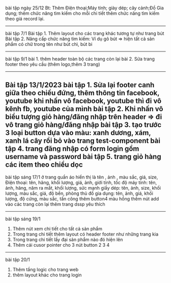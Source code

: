 bài tập ngày 25/12
Bt: Thêm Điện thoại;Máy tính; giày dép;
cây cảnh;Đồ Gia dụng;
thêm chức năng tìm kiếm cho mỗi chi tiết
thêm chức năng tìm kiếm theo giá
record lại.

---

bài tập 7/1
Bài tập 1. Thêm layout cho các trang khác tương tự như trang bút
Bài tập 2. Nâng cấp chức năng tìm kiếm: Ví dụ gõ bút => hiện tất cả sản phẩm có chữ trong tên như bút chì, bút bi

---

bài tập 9/1
bài 1. thêm header toàn bộ các trang còn lại
bài 2. Sửa trang footer theo yêu cầu (thêm logo,thêm 3 trang)

---

Bài tập 13/1/2023
bài tập 1. Sửa lại footer canh giữa theo chiều đứng, thêm thông tin facebook, youtube khi nhấn vô facebook, youtube thì đi vô kênh fb, youtube của mình
bài tập 2. Khi nhấn vô biểu tượng giỏ hàng/đăng nhập trên header => đi vô trang giỏ hàng/đăng nhập
bài tập 3. tạo trước 3 loại button dựa vào màu: xanh dương, xám, xanh lá cây rồi bỏ vào trang test-component
bài tập 4. trang đăng nhập có form login gồm username và password
bài tập 5. trang giỏ hàng các item theo chiều dọc
---
bài tập sáng 17/1
ở trang quần áo hiển thị là tên , ảnh , màu sắc, giá, size, 
Điện thoại: tên, hãng, khối lượng, giá, ảnh, giới tính, tốc độ
máy tính: tên, ảnh, hãng, năm ra mắt, khối lượng, sức mạnh
giầy dép: tên, ảnh, size, khối lượng, màu sắc, giá, độ bền, phòng thủ
đồ gia dụng: tên, ảnh, giá, khối lượng, độ cứng, màu sắc, tấn công
thêm button4 màu hồng
thêm nút add vào các trang còn lại
thêm trang dssp yêu thích
______
bài tập sáng 19/1
1. Thêm nút xem chi tiết cho tất cả sản phẩm
2. Trong trang chi tiết thêm layout có header footer như những trang kia
3. Trong trang chi tiết lấy đại sản phẩm nào đó hiện lên
4. Thêm cái cusor pointer cho 3 nút button 2 3 4
________
bài tập 20/1
1. Thêm tầng logic cho trang web
2. thêm layout khác cho trang login